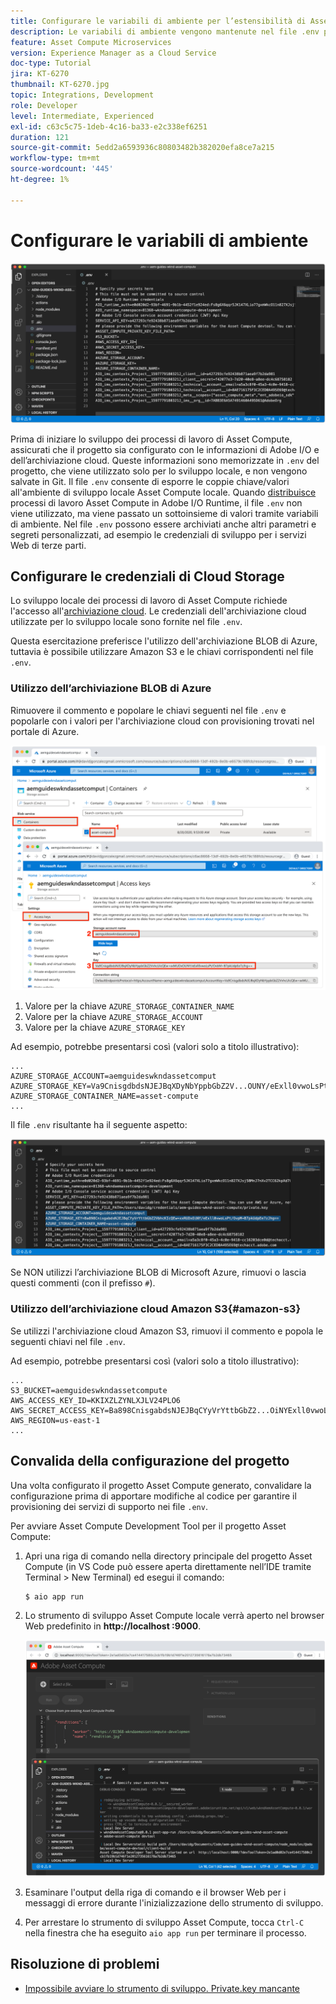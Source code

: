```yaml
---
title: Configurare le variabili di ambiente per l’estensibilità di Asset Compute
description: Le variabili di ambiente vengono mantenute nel file .env per lo sviluppo locale e vengono utilizzate per fornire le credenziali di Adobe I/O e dell’archiviazione cloud richieste per lo sviluppo locale.
feature: Asset Compute Microservices
version: Experience Manager as a Cloud Service
doc-type: Tutorial
jira: KT-6270
thumbnail: KT-6270.jpg
topic: Integrations, Development
role: Developer
level: Intermediate, Experienced
exl-id: c63c5c75-1deb-4c16-ba33-e2c338ef6251
duration: 121
source-git-commit: 5edd2a6593936c80803482b382020efa8ce7a215
workflow-type: tm+mt
source-wordcount: '445'
ht-degree: 1%

---
```


# Configurare le variabili di ambiente

![dot env file](assets/environment-variables/dot-env-file.png)

Prima di iniziare lo sviluppo dei processi di lavoro di Asset Compute, assicurati che il progetto sia configurato con le informazioni di Adobe I/O e dell’archiviazione cloud. Queste informazioni sono memorizzate in `.env` del progetto, che viene utilizzato solo per lo sviluppo locale, e non vengono salvate in Git. Il file `.env` consente di esporre le coppie chiave/valori all&#39;ambiente di sviluppo locale Asset Compute locale. Quando [distribuisce](../deploy/runtime.md) processi di lavoro Asset Compute in Adobe I/O Runtime, il file `.env` non viene utilizzato, ma viene passato un sottoinsieme di valori tramite variabili di ambiente. Nel file `.env` possono essere archiviati anche altri parametri e segreti personalizzati, ad esempio le credenziali di sviluppo per i servizi Web di terze parti.

<!--
## Reference the `private.key`

![private key](assets/environment-variables/private-key.png)

Open the `.env` file, uncomment the `ASSET_COMPUTE_PRIVATE_KEY_FILE_PATH` key, and provide the absolute path on your filesystem to the `private.key` that pairs with the public certificate added to your Adobe I/O App Builder project.

+ If your key pair was generated by Adobe I/O, it was auto-downloaded as part of the  `config.zip`.
+ If you provided the public key to Adobe I/O, then you should also be in possession of the matching private key.
+ If you do not have these key pairs, you can generate new key pairs or upload new public keys at the bottom of:
[https://console.adobe.com](https://console.adobe.io) > Your Asset Compute App Builder project > Workspaces @ Development > Service Account (JWT).

Remember the `private.key` file should not be checked into Git as it contains secrets, rather it should be stored in a safe place outside the project.

For example, on macOS this might look like:

```
...
ASSET_COMPUTE_PRIVATE_KEY_FILE_PATH=/Users/example-user/credentials/aem-guides-wknd-asset-compute/private.key
...
```
-->

## Configurare le credenziali di Cloud Storage

Lo sviluppo locale dei processi di lavoro di Asset Compute richiede l&#39;accesso all&#39;[archiviazione cloud](../set-up/accounts-and-services.md#cloud-storage). Le credenziali dell&#39;archiviazione cloud utilizzate per lo sviluppo locale sono fornite nel file `.env`.

Questa esercitazione preferisce l&#39;utilizzo dell&#39;archiviazione BLOB di Azure, tuttavia è possibile utilizzare Amazon S3 e le chiavi corrispondenti nel file `.env`.

### Utilizzo dell’archiviazione BLOB di Azure

Rimuovere il commento e popolare le chiavi seguenti nel file `.env` e popolarle con i valori per l&#39;archiviazione cloud con provisioning trovati nel portale di Azure.

![Archiviazione BLOB di Azure](./assets/environment-variables/azure-portal-credentials.png)

1. Valore per la chiave `AZURE_STORAGE_CONTAINER_NAME`
1. Valore per la chiave `AZURE_STORAGE_ACCOUNT`
1. Valore per la chiave `AZURE_STORAGE_KEY`

Ad esempio, potrebbe presentarsi così (valori solo a titolo illustrativo):

```
...
AZURE_STORAGE_ACCOUNT=aemguideswkndassetcomput
AZURE_STORAGE_KEY=Va9CnisgdbdsNJEJBqXDyNbYppbGbZ2V...OUNY/eExll0vwoLsPt/OvbM+B7pkUdpEe7zJhg==
AZURE_STORAGE_CONTAINER_NAME=asset-compute
...
```

Il file `.env` risultante ha il seguente aspetto:

![Credenziali archiviazione BLOB di Azure](assets/environment-variables/cloud-storage-credentials.png)

Se NON utilizzi l’archiviazione BLOB di Microsoft Azure, rimuovi o lascia questi commenti (con il prefisso `#`).

### Utilizzo dell’archiviazione cloud Amazon S3{#amazon-s3}

Se utilizzi l&#39;archiviazione cloud Amazon S3, rimuovi il commento e popola le seguenti chiavi nel file `.env`.

Ad esempio, potrebbe presentarsi così (valori solo a titolo illustrativo):

```
...
S3_BUCKET=aemguideswkndassetcompute
AWS_ACCESS_KEY_ID=KKIXZLZYNLXJLV24PLO6
AWS_SECRET_ACCESS_KEY=Ba898CnisgabdsNJEJBqCYyVrYttbGbZ2...OiNYExll0vwoLsPtOv
AWS_REGION=us-east-1
...
```

## Convalida della configurazione del progetto

Una volta configurato il progetto Asset Compute generato, convalidare la configurazione prima di apportare modifiche al codice per garantire il provisioning dei servizi di supporto nei file `.env`.

Per avviare Asset Compute Development Tool per il progetto Asset Compute:

1. Apri una riga di comando nella directory principale del progetto Asset Compute (in VS Code può essere aperta direttamente nell’IDE tramite Terminal > New Terminal) ed esegui il comando:

   ```
   $ aio app run
   ```

1. Lo strumento di sviluppo Asset Compute locale verrà aperto nel browser Web predefinito in __http://localhost :9000__.

   ![esecuzione app aio](assets/environment-variables/aio-app-run.png)

1. Esaminare l&#39;output della riga di comando e il browser Web per i messaggi di errore durante l&#39;inizializzazione dello strumento di sviluppo.
1. Per arrestare lo strumento di sviluppo Asset Compute, tocca `Ctrl-C` nella finestra che ha eseguito `aio app run` per terminare il processo.

## Risoluzione di problemi

+ [Impossibile avviare lo strumento di sviluppo. Private.key mancante](../troubleshooting.md#missing-private-key)
